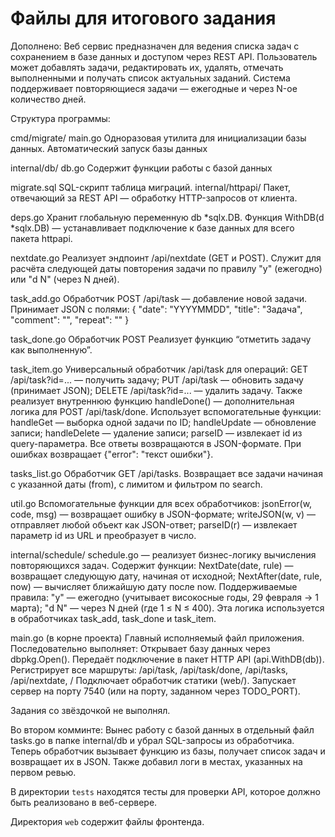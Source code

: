 # Файлы для итогового задания

Дополнено:
Веб сервис предназначен для ведения списка задач с сохранением в базе данных и доступом через REST API.
Пользователь может добавлять задачи, редактировать их, удалять, отмечать выполненными и получать список актуальных заданий.
Система поддерживает повторяющиеся задачи — ежегодные и через N-ое количество дней.

Структура программы:

cmd/migrate/
main.go  Одноразовая утилита для инициализации базы данных. Автоматический запуск базы данных

internal/db/
db.go Содержит функции работы с базой данных

migrate.sql SQL-скрипт таблица миграций.
internal/httpapi/ Пакет, отвечающий за REST API — обработку HTTP-запросов от клиента.

deps.go
Хранит глобальную переменную db *sqlx.DB.
Функция WithDB(d *sqlx.DB) — устанавливает подключение к базе данных для всего пакета httpapi.

nextdate.go
Реализует эндпоинт /api/nextdate (GET и POST).
Служит для расчёта следующей даты повторения задачи по правилу "y" (ежегодно) или "d N" (через N дней).

task_add.go
Обработчик POST /api/task — добавление новой задачи.
Принимает JSON с полями: { "date": "YYYYMMDD", "title": "Задача", "comment": "", "repeat": "" }

task_done.go
Обработчик POST 
Реализует функцию “отметить задачу как выполненную”.

task_item.go
Универсальный обработчик /api/task для операций:
GET /api/task?id=... — получить задачу;
PUT /api/task — обновить задачу (принимает JSON);
DELETE /api/task?id=... — удалить задачу.
Также реализует внутреннюю функцию handleDone() — дополнительная логика для POST /api/task/done.
Использует вспомогательные функции:
handleGet — выборка одной задачи по ID;
handleUpdate — обновление записи;
handleDelete — удаление записи;
parseID — извлекает id из query-параметра.
Все ответы возвращаются в JSON-формате.
При ошибках возвращает {"error": "текст ошибки"}.

tasks_list.go
Обработчик GET /api/tasks.
Возвращает все задачи начиная с указанной даты (from), с лимитом и фильтром по search.

util.go
Вспомогательные функции для всех обработчиков:
jsonError(w, code, msg) — возвращает ошибку в JSON-формате;
writeJSON(w, v) — отправляет любой объект как JSON-ответ;
parseID(r) — извлекает параметр id из URL и преобразует в число.

internal/schedule/
schedule.go — реализует бизнес-логику вычисления повторяющихся задач.
Содержит функции:
NextDate(date, rule) — возвращает следующую дату, начиная от исходной;
NextAfter(date, rule, now) — вычисляет ближайшую дату после now.
Поддерживаемые правила:
"y" — ежегодно (учитывает високосные годы, 29 февраля → 1 марта);
"d N" — через N дней (где 1 ≤ N ≤ 400).
Эта логика используется в обработчиках task_add, task_done и task_item.

main.go (в корне проекта)
Главный исполняемый файл приложения.
Последовательно выполняет:
Открывает базу данных через dbpkg.Open().
Передаёт подключение в пакет HTTP API (api.WithDB(db)).
Регистрирует все маршруты:
/api/task, /api/task/done, /api/tasks, /api/nextdate, /
Подключает обработчик статики (web/).
Запускает сервер на порту 7540 (или на порту, заданном через TODO_PORT).

Задания со звёздочкой не выполнял. 

Во втором комминте: Вынес работу с базой данных в отдельный файл tasks.go в папке internal/db и убрал SQL-запросы из обработчика. Теперь обработчик вызывает функцию из базы, получает список задач и возвращает их в JSON. Также добавил логи в местах, указанных на первом ревью.

В директории `tests` находятся тесты для проверки API, которое должно быть реализовано в веб-сервере.

Директория `web` содержит файлы фронтенда.